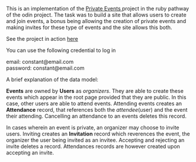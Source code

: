 <p>
  This is an implementation of the <a href="https://www.theodinproject.com/paths/full-stack-ruby-on-rails/courses/ruby-on-rails/lessons/private-events#project-private-events">Private Events </a>
  project in the ruby pathway of the odin project. The task was to build a site that allows users to create and join events, a bonus being allowing the creation of private events and making invites
  for these type of events and the site allows this both.

  See the project in action <a href="https://private-events-ch.herokuapp.com/">here</a>
</p>

<p>You can use the following credential to log in</p>
email: constant@email.com <br>
password: constant@email.com

<p>
A brief explanation of the data model:

**Events** are owned by **Users** as *organizers*. They are able to create these events which appear in the root page provided that they are public. In this case, other users are able to attend events. Attending events creates an **Attendance** record, that references both the *attendee*(user) and the event their attending. Cancelling an attendance to an events deletes this record. 

In cases wherein an event is private, an organizer may choose to invite users. Inviting creates an
**Invitation** record which reverences the event, the organizer the user being invited as an invitee. Accepting and rejecting an invite deletes a record. Attendances records are however created upon accepting an invite.
</p>